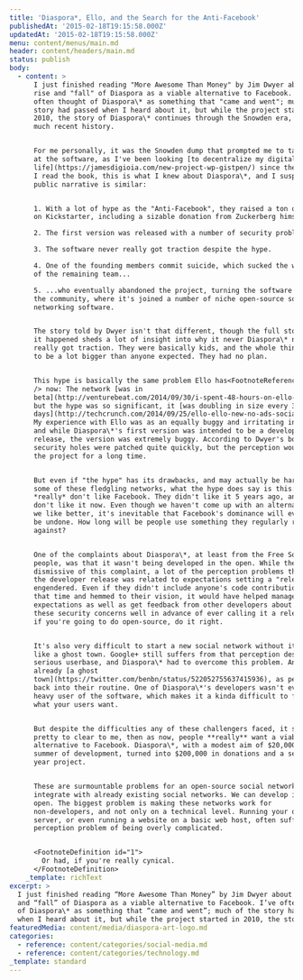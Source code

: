 ```yaml
---
title: 'Diaspora*, Ello, and the Search for the Anti-Facebook'
publishedAt: '2015-02-18T19:15:58.000Z'
updatedAt: '2015-02-18T19:15:58.000Z'
menu: content/menus/main.md
header: content/headers/main.md
status: publish
body:
  - content: >
      I just finished reading "More Awesome Than Money" by Jim Dwyer about the
      rise and "fall" of Diaspora as a viable alternative to Facebook. I've
      often thought of Diaspora\* as something that "came and went"; much of the
      story had passed when I heard about it, but while the project started in
      2010, the story of Diaspora\* continues through the Snowden era, so very
      much recent history.


      For me personally, it was the Snowden dump that prompted me to take a look
      at the software, as I've been looking [to decentralize my digital
      life](https://jamesdigioia.com/new-project-wp-gistpen/) since then. Before
      I read the book, this is what I knew about Diaspora\*, and I suspect the
      public narrative is similar:


      1. With a lot of hype as the "Anti-Facebook", they raised a ton of money
      on Kickstarter, including a sizable donation from Zuckerberg himself.

      2. The first version was released with a number of security problems.

      3. The software never really got traction despite the hype.

      4. One of the founding members commit suicide, which sucked the wind out
      of the remaining team...

      5. ...who eventually abandoned the project, turning the software over to
      the community, where it's joined a number of niche open-source social
      networking software.


      The story told by Dwyer isn't that different, though the full story of how
      it happened sheds a lot of insight into why it never Diaspora\* never
      really got traction. They were basically kids, and the whole thing blew up
      to be a lot bigger than anyone expected. They had no plan.


      This hype is basically the same problem Ello has<FootnoteReference id="1"
      /> now: The network [was in
      beta](http://venturebeat.com/2014/09/30/i-spent-48-hours-on-ello-this-is-what-i-saw/),
      but the hype was so significant, it [was doubling in size every 3-4
      days](http://techcrunch.com/2014/09/25/ello-ello-new-no-ads-social-network-ello-is-blowing-up-right-now/).
      My experience with Ello was as an equally buggy and irritating interface,
      and while Diaspora\*'s first version was intended to be a developer
      release, the version was extremely buggy. According to Dwyer's book, those
      security holes were patched quite quickly, but the perception would haunt
      the project for a long time.


      But even if "the hype" has its drawbacks, and may actually be harmful to
      some of these fledgling networks, what the hype does say is this: People
      *really* don't like Facebook. They didn't like it 5 years ago, and they
      don't like it now. Even though we haven't come up with an alternative that
      we like better, it's inevitable that Facebook's dominance will eventually
      be undone. How long will be people use something they regularly rebel
      against?


      One of the complaints about Diaspora\*, at least from the Free Software
      people, was that it wasn't being developed in the open. While the team was
      dismissive of this complaint, a lot of the perception problems they had on
      the developer release was related to expectations setting a "release"
      engendered. Even if they didn't include anyone's code contributions during
      that time and hemmed to their vision, it would have helped managed user
      expectations as well as get feedback from other developers about some of
      these security concerns well in advance of ever calling it a release. Plus
      if you're going to do open-source, do it right.


      It's also very difficult to start a new social network without it feeling
      like a ghost town. Google+ still suffers from that perception despite a
      serious userbase, and Diaspora\* had to overcome this problem. And Ello is
      already [a ghost
      town](https://twitter.com/benbn/status/522052755637415936), as people fall
      back into their routine. One of Diaspora\*'s developers wasn't even a
      heavy user of the software, which makes it a kinda difficult to figure out
      what your users want.


      But despite the difficulties any of these challengers faced, it seems
      pretty to clear to me, then as now, people **really** want a viable
      alternative to Facebook. Diaspora\*, with a modest aim of $20,000 and a
      summer of development, turned into $200,000 in donations and a several
      year project.


      These are surmountable problems for an open-source social network. We can
      integrate with already existing social networks. We can develop in the
      open. The biggest problem is making these networks work for
      non-developers, and not only on a technical level. Running your own
      server, or even running a website on a basic web host, often suffers a
      perception problem of being overly complicated.


      <FootnoteDefinition id="1">
        Or had, if you're really cynical.
      </FootnoteDefinition>
    _template: richText
excerpt: >
  I just finished reading “More Awesome Than Money” by Jim Dwyer about the rise
  and “fall” of Diaspora as a viable alternative to Facebook. I’ve often thought
  of Diaspora\* as something that “came and went”; much of the story had passed
  when I heard about it, but while the project started in 2010, the story \[…]
featuredMedia: content/media/diaspora-art-logo.md
categories:
  - reference: content/categories/social-media.md
  - reference: content/categories/technology.md
_template: standard
---
```



